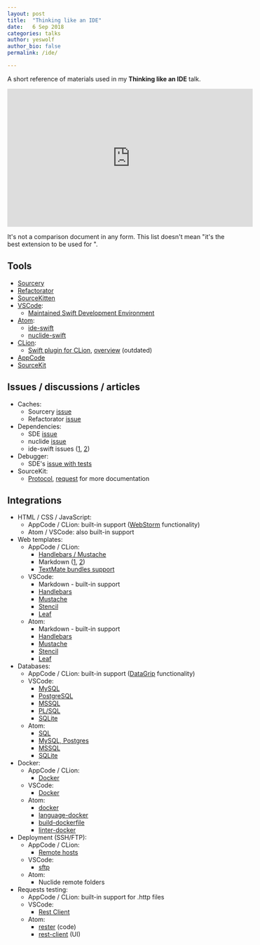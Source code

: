 ```yaml
---
layout: post
title:  "Thinking like an IDE"
date:   6 Sep 2018
categories: talks
author: yeswolf
author_bio: false
permalink: /ide/

---
```


A short reference of materials used in my **Thinking like an IDE** talk.

<iframe width="560" height="315" src="https://www.youtube.com/embed/Bp8ekbxRRO8" frameborder="0" allow="accelerometer; autoplay; encrypted-media; gyroscope; picture-in-picture" allowfullscreen></iframe> 

It's not a comparison document in any form. This list doesn't mean "it's the best extension to be used for <anything>". 

## Tools

- [Sourcery](https://github.com/krzysztofzablocki/Sourcery)
- [Refactorator](https://github.com/johnno1962/Refactorator)
- [SourceKitten](https://github.com/jpsim/SourceKitten)
- [VSCode](https://code.visualstudio.com/): 
    - [Maintained Swift Development Environment](https://github.com/vknabel/vscode-swift-development-environment)
- [Atom](https://atom.io/):
    - [ide-swift](https://github.com/elegantchaos/atom-ide-swift)
    - [nuclide-swift](https://github.com/facebook/nuclide/tree/master/pkg/nuclide-swift)
- [CLion](http://jetbrains.com/clion):
    - [Swift plugin for CLion](https://plugins.jetbrains.com/plugin/8240-swift), [overview](https://blog.jetbrains.com/clion/2015/12/swift-plugin-for-clion/) (outdated)
- [AppCode](https://www.jetbrains.com/objc/)
- [SourceKit](https://github.com/apple/swift/tree/master/tools/SourceKit)    

## Issues / discussions / articles

- Caches:
    - Sourcery [issue](https://github.com/krzysztofzablocki/Sourcery/issues/87)
    - Refactorator [issue](https://github.com/johnno1962/Refactorator/issues/8)
- Dependencies:
    - SDE [issue](https://github.com/vknabel/vscode-swift-development-environment/issues/27)
    - nuclide [issue](https://github.com/facebook/nuclide/issues/1552)
    - ide-swift issues ([1](https://github.com/elegantchaos/atom-ide-swift/issues/17), [2](https://github.com/elegantchaos/atom-ide-swift/issues/18))
- Debugger:
    - SDE's [issue with tests](https://github.com/vknabel/vscode-swift-development-environment/issues/33)
- SourceKit:
    - [Protocol](https://github.com/apple/swift/blob/master/tools/SourceKit/docs/Protocol.md), [request](https://bugs.swift.org/browse/SR-2117) for more documentation 

## Integrations

- HTML / CSS / JavaScript:
    - AppCode / CLion: built-in support ([WebStorm](http://jetbrains.com/webstorm) functionality)
    - Atom / VSCode: also built-in support
- Web templates:
    - AppCode / CLion:
        - [Handlebars / Mustache](https://plugins.jetbrains.com/plugin/6884-handlebars-mustache)
        - Markdown ([1](https://plugins.jetbrains.com/plugin/7793-markdown-support), [2](https://plugins.jetbrains.com/plugin/7896-markdown-navigator))
        - [TextMate bundles support](https://plugins.jetbrains.com/plugin/7221-textmate-bundles-support)
    - VSCode:
        - Markdown - built-in support
        - [Handlebars](https://marketplace.visualstudio.com/items?itemName=andrejunges.Handlebars)
        - [Mustache](https://marketplace.visualstudio.com/items?itemName=dawhite.mustache)
        - [Stencil](https://marketplace.visualstudio.com/items?itemName=svanimpe.stencil)
        - [Leaf](https://marketplace.visualstudio.com/items?itemName=Francisco.html-leaf)
    - Atom:
        - Markdown - built-in support
        - [Handlebars](https://atom.io/packages/atom-handlebars)
        - [Mustache](https://atom.io/packages/language-mustache)
        - [Stencil](https://atom.io/packages/language-stencil)
        - [Leaf](https://atom.io/packages/language-leaf)   
- Databases:
    - AppCode / CLion: built-in support ([DataGrip](http://www.jetbrains.com/datagrip/) functionality)
    - VSCode:
        - [MySQL](https://marketplace.visualstudio.com/items?itemName=formulahendry.vscode-mysql)
        - [PostgreSQL](https://marketplace.visualstudio.com/items?itemName=ckolkman.vscode-postgres)
        - [MSSQL](https://marketplace.visualstudio.com/items?itemName=ms-mssql.mssql)
        - [PL/SQL](https://marketplace.visualstudio.com/items?itemName=xyz.plsql-language)
        - [SQLite](https://marketplace.visualstudio.com/items?itemName=alexcvzz.vscode-sqlite)
    - Atom:
        - [SQL](https://atom.io/packages/language-sql)
        - [MySQL, Postgres](https://atom.io/packages/quick-query)
        - [MSSQL](https://atom.io/packages/quick-query-mssql)
        - [SQLite](https://atom.io/packages/quick-query-sqlite)
- Docker:
    - AppCode / CLion:
        - [Docker](https://plugins.jetbrains.com/plugin/7724-docker-integration)
    - VSCode:
        - [Docker](https://marketplace.visualstudio.com/items?itemName=PeterJausovec.vscode-docker)
    - Atom:
        - [docker](https://atom.io/packages/docker)
        - [language-docker](https://atom.io/packages/language-docker)
        - [build-dockerfile](https://atom.io/packages/build-dockerfile)
        - [linter-docker](https://atom.io/packages/linter-docker)
- Deployment (SSH/FTP):
    - AppCode / CLion:
        - [Remote hosts](https://blog.jetbrains.com/objc/2017/01/appcode-2017-1-eap/#remote_hosts)
    - VSCode: 
        - [sftp](https://marketplace.visualstudio.com/items?itemName=liximomo.sftp)
    - Atom:
        - Nuclide remote folders
- Requests testing:
    - AppCode / CLion: built-in support for .http files
    - VSCode:
        - [Rest Client](https://marketplace.visualstudio.com/items?itemName=humao.rest-client)
    - Atom:
        - [rester](https://atom.io/packages/rester) (code)
        - [rest-client](https://atom.io/packages/rest-client) (UI)
        
         
 